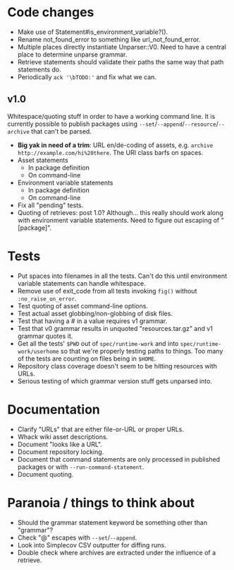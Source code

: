 # Code changes

* Make use of Statement#is_environment_variable?().
* Rename not_found_error to something like url_not_found_error.
* Multiple places directly instantiate Unparser::V0.  Need to have a central place to determine unparse grammar.
* Retrieve statements should validate their paths the same way that path statements do.
* Periodically `ack '\bTODO:'` and fix what we can.

## v1.0

Whitespace/quoting stuff in order to have a working command line.  It is currently possible to publish packages using `--set`/`--append`/`--resource`/`--archive` that can't be parsed.

* **Big yak in need of a trim**: URL en/de-coding of assets, e.g. `archive http://example.com/hi%20there`.  The URI class barfs on spaces.
* Asset statements
    * In package definition
    * On command-line
* Environment variable statements
    * In package definition
    * On command-line
* Fix all "pending" tests.
* Quoting of retrieves: post 1.0? Although... this really should work along with environment variable statements.  Need to figure out escaping of "[package]".

# Tests

* Put spaces into filenames in all the tests.  Can't do this until environment variable statements can handle whitespace.
* Remove use of exit_code from all tests invoking `fig()` without `:no_raise_on_error`.
* Test quoting of asset command-line options.
* Test actual asset globbing/non-globbing of disk files.
* Test that having a # in a value requires v1 grammar.
* Test that v0 grammar results in unquoted "resources.tar.gz" and v1 grammar quotes it.
* Get all the tests' `$PWD` out of `spec/runtime-work` and into `spec/runtime-work/userhome` so that we're properly testing paths to things.  Too many of the tests are counting on files being in `$HOME`.
* Repository class coverage doesn't seem to be hitting resources with URLs.
* Serious testing of which grammar version stuff gets unparsed into.

# Documentation

* Clarify "URLs" that are either file-or-URL or proper URLs.
* Whack wiki asset descriptions.
* Document "looks like a URL".
* Document repository locking.
* Document that command statements are only processed in published packages or with `--run-command-statement`.
* Document quoting.

# Paranoia / things to think about

* Should the grammar statement keyword be something other than "grammar"?
* Check "@" escapes with `--set`/`--append`.
* Look into Simplecov CSV outputter for diffing runs.
* Double check where archives are extracted under the influence of a retrieve.
